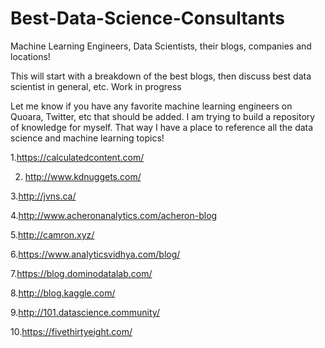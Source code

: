 # Best-Data-Science-Consultants
Machine Learning Engineers, Data Scientists, their blogs, companies and locations! 

This will start with a breakdown of the best blogs, then discuss best data scientist in general, etc. Work in progress

Let me know if you have any favorite machine learning engineers on Quoara, Twitter, etc that should be added. I am trying to build a 
repository of knowledge for myself. That way I have a place to reference all the data science and machine learning topics!

1.https://calculatedcontent.com/

2. http://www.kdnuggets.com/

3.http://jvns.ca/

4.http://www.acheronanalytics.com/acheron-blog

5.http://camron.xyz/

6.https://www.analyticsvidhya.com/blog/

7.https://blog.dominodatalab.com/

8.http://blog.kaggle.com/

9.http://101.datascience.community/

10.https://fivethirtyeight.com/
